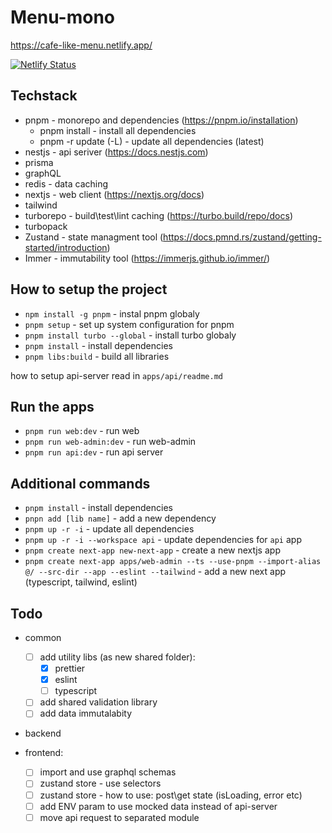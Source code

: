 # Menu-mono

<https://cafe-like-menu.netlify.app/>

[![Netlify Status](https://api.netlify.com/api/v1/badges/64f89d24-c5c7-4ade-b6a5-89e480d5d2ea/deploy-status)](https://app.netlify.com/sites/cafe-like-menu/deploys)

## Techstack

- pnpm - monorepo and dependencies (<https://pnpm.io/installation>)
  - pnpm install - install all dependencies
  - pnpm -r update (-L) - update all dependencies (latest)
- nestjs - api seriver (<https://docs.nestjs.com>)
- prisma
- graphQL
- redis - data caching
- nextjs - web client (<https://nextjs.org/docs>)
- tailwind
- turborepo - build\test\lint caching (<https://turbo.build/repo/docs>)
- turbopack
- Zustand - state managment tool (<https://docs.pmnd.rs/zustand/getting-started/introduction>)
- Immer - immutability tool (<https://immerjs.github.io/immer/>)

## How to setup the project

- `npm install -g pnpm` - instal pnpm globaly
- `pnpm setup` - set up system configuration for pnpm
- `pnpm install turbo --global` - install turbo globaly
- `pnpm install` - install dependencies
- `pnpm libs:build` - build all libraries

how to setup api-server read in `apps/api/readme.md`

## Run the apps

- `pnpm run web:dev` - run web
- `pnpm run web-admin:dev` - run web-admin
- `pnpm run api:dev` - run api server

## Additional commands

- `pnpm install` - install dependencies
- `pnpn add [lib name]` - add a new dependency
- `pnpm up -r -i`  - update all dependencies
- `pnpm up -r -i --workspace api` - update dependencies for `api` app
- `pnpm create next-app new-next-app` - create a new nextjs app
- `pnpm create next-app apps/web-admin --ts --use-pnpm --import-alias @/ --src-dir --app --eslint --tailwind` - add a new next app (typescript, tailwind, eslint)

## Todo

- common
  - [ ] add utility libs (as new shared folder):
    - [x] prettier
    - [x] eslint
    - [ ] typescript
  - [ ] add shared validation library
  - [ ] add data immutalabity

- backend

- frontend:
  - [ ] import and use graphql schemas
  - [ ] zustand store - use selectors
  - [ ] zustand store - how to use: post\get state (isLoading, error etc)
  - [ ] add ENV param to use mocked data instead of api-server
  - [ ] move api request to separated module
